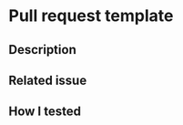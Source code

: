# Pull request template

## Description

<!-- What is this change and why are you making it? -->

## Related issue

<!-- Link to the relevant issue here. -->

## How I tested

<!-- How did you test these changes? -->
